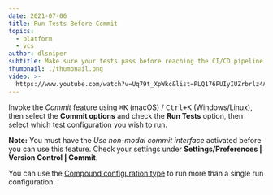 ```yaml
---
date: 2021-07-06
title: Run Tests Before Commit
topics:
  - platform
  - vcs
author: dlsniper
subtitle: Make sure your tests pass before reaching the CI/CD pipeline.
thumbnail: ./thumbnail.png
video: >-
  https://www.youtube.com/watch?v=Uq79t_XpWkc&list=PLQ176FUIyIUZrbrlz4AY1V8VzBJKZyVlW&index=122
---
```


Invoke the _Commit_ feature using <kbd>⌘K</kbd> (macOS) / <kbd>Ctrl+K</kbd> (Windows/Linux), then select the **Commit options** and check the **Run Tests** option, then select which test configuration you wish to run.

**Note:** You must have the _Use non-modal commit interface_ activated before you can use this feature. Check your settings under **Settings/Preferences | Version Control | Commit**.

You can use the [Compound configuration type](https://www.jetbrains.com/help/go/run-debug-configuration.html#compound-configs) to run more than a single run configuration.
